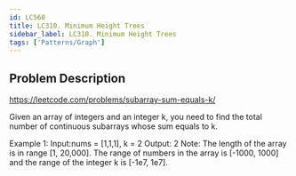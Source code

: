 ```yaml
---
id: LC560
title: LC310. Minimum Height Trees
sidebar_label: LC310. Minimum Height Trees
tags: ['Patterns/Graph']
---
```


## Problem Description

https://leetcode.com/problems/subarray-sum-equals-k/

Given an array of integers and an integer k, you need to find the total number of continuous subarrays whose sum equals to k.

Example 1:
Input:nums = [1,1,1], k = 2
Output: 2
Note:
The length of the array is in range [1, 20,000].
The range of numbers in the array is [-1000, 1000] and the range of the integer k is [-1e7, 1e7].

